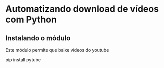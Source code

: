 # Automatizando download de vídeos com Python

## Instalando o módulo
Este módulo permite que baixe vídeos do youtube

pip install pytube


 
